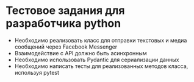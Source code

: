 # Тестовое задания для разработчика python

- Необходимо реализовать класс для отправки текстовых и медиа сообщений через Facebook Messenger
- Взаимодействие с API должно быть асинхронным
- Необходимо использовать Pydantic для сериализации данных
- Необходимо написать тесты для реализованных методов класса, используя pytest

